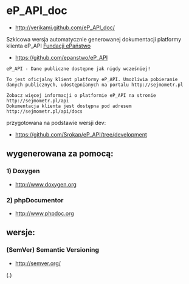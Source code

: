 eP_API_doc
==========

* http://verikami.github.com/eP_API_doc/

Szkicowa wersja automatycznie generowanej dokumentacji platformy klienta eP_API [Fundacji ePaństwo](http://epanstwo.org.pl/)

* https://github.com/epanstwo/eP_API

```
eP_API - Dane publiczne dostępne jak nigdy wcześniej!

To jest oficjalny klient platformy eP_API. Umożliwia pobieranie 
danych publicznych, udostępnianych na portalu http://sejmometr.pl

Zobacz więcej informacji o platformie eP_API na stronie http://sejmometr.pl/api
Dokumentacja klienta jest dostępna pod adresem http://sejmometr.pl/api/docs
```

przygotowana na podstawie wersji dev:

* https://github.com/Srokap/eP_API/tree/development

wygenerowana za pomocą:
-----------------------

### 1) Doxygen

* http://www.doxygen.org

### 2) phpDocumentor

* http://www.phpdoc.org

wersje:
-------

### (SemVer) Semantic Versioning

* http://semver.org/

(.)
